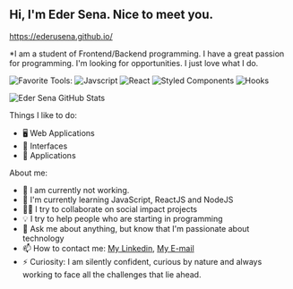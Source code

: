 ## Hi, I'm Eder Sena. Nice to meet you.
 https://ederusena.github.io/
 
*I am a student of Frontend/Backend programming. I have a great passion for programming. I'm looking for opportunities.
 I just love what I do.

![Favorite Tools:](https://img.shields.io/badge/favorite%20tools:%20-%23000.svg?&style=for-the-badge) 
![Javscript](https://img.shields.io/badge/javascript%20-%23007ACC.svg?&style=for-the-badge&logo=javascript&logoColor=white) 
![React](https://img.shields.io/badge/react%20-%2361DAFB.svg?&style=for-the-badge&logo=react&logoColor=black) 
![Styled Components](https://img.shields.io/badge/styled%20components%20-%23DB7093.svg?&style=for-the-badge&logo=styled-components&logoColor=white) 
![Hooks](https://img.shields.io/badge/hooks%20-%23764ABC.svg?&style=for-the-badge&logo=redux&logoColor=white)

![Eder Sena GitHub Stats](https://github-readme-stats.anuraghazra1.vercel.app/api?username=ederusena&show_icons=true&hide_border=true&theme=vue-dark)

Things I like to do:

- 🖥 Web Applications
- 🎨 Interfaces
- 📱 Applications

About me:

- 🔭 I am currently not working.
- 🌱 I'm currently learning JavaScript, ReactJS and NodeJS
- ✊🏽 I try to collaborate on social impact projects
- 💡 I try to help people who are starting in programming
- 💬 Ask me about anything, but know that I'm passionate about technology
- 📫 How to contact me: [My Linkedin](https://www.linkedin.com/in/edersena), [My E-mail](eder.sena@live.com)
- ⚡ Curiosity: I am silently confident, curious by nature and always working to face all the challenges that lie ahead.
